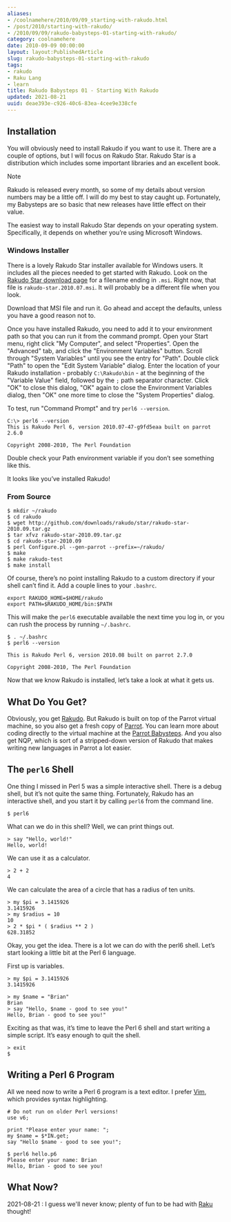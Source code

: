 ```yaml
---
aliases:
- /coolnamehere/2010/09/09_starting-with-rakudo.html
- /post/2010/starting-with-rakudo/
- /2010/09/09/rakudo-babysteps-01-starting-with-rakudo/
category: coolnamehere
date: 2010-09-09 00:00:00
layout: layout:PublishedArticle
slug: rakudo-babysteps-01-starting-with-rakudo
tags:
- rakudo
- Raku Lang
- learn
title: Rakudo Babysteps 01 - Starting With Rakudo
updated: 2021-08-21
uuid: deae393e-c926-40c6-83ea-4cee9e338cfe
---
```


## Installation

You will obviously need to install Rakudo if you want to use it. There
are a couple of options, but I will focus on Rakudo Star. Rakudo Star is
a distribution which includes some important libraries and an excellent
book.

<aside class="admonition note">
<p class="admonition-title">Note</p>

Rakudo is released every month, so some of my details about version
numbers may be a little off. I will do my best to stay caught up.
Fortunately, my Babysteps are so basic that new releases have little
effect on their value.

</aside>

The easiest way to install Rakudo Star depends on your operating system.
Specifically, it depends on whether you’re using Microsoft Windows.

### Windows Installer

There is a lovely Rakudo Star installer available for Windows users. It
includes all the pieces needed to get started with Rakudo. Look on the
[Rakudo Star download page](http://github.com/rakudo/star/downloads) for
a filename ending in `.msi`. Right now, that file is
`rakudo-star.2010.07.msi`. It will probably be a different file when you
look.

Download that MSI file and run it. Go ahead and accept the defaults,
unless you have a good reason not to.

Once you have installed Rakudo, you need to add it to your environment
path so that you can run it from the command prompt. Open your Start
menu, right click "My Computer", and select "Properties". Open the
"Advanced" tab, and click the "Environment Variables" button. Scroll
through "System Variables" until you see the entry for "Path". Double
click "Path" to open the "Edit System Variable" dialog. Enter the
location of your Rakudo installation - probably `C:\Rakudo\bin` - at the
beginning of the "Variable Value" field, followed by the `;` path
separator character. Click "OK" to close this dialog, "OK" again to
close the Environment Variables dialog, then "OK" one more time to close
the "System Properties" dialog.

To test, run "Command Prompt" and try `perl6 --version`.

    C:\> perl6 --version
    This is Rakudo Perl 6, version 2010.07-47-g9fd5eaa built on parrot 2.6.0

    Copyright 2008-2010, The Perl Foundation

Double check your Path environment variable if you don’t see something
like this.

It looks like you’ve installed Rakudo\!

### From Source

    $ mkdir ~/rakudo
    $ cd rakudo
    $ wget http://github.com/downloads/rakudo/star/rakudo-star-2010.09.tar.gz
    $ tar xfvz rakudo-star-2010.09.tar.gz
    $ cd rakudo-star-2010.09
    $ perl Configure.pl --gen-parrot --prefix=~/rakudo/
    $ make
    $ make rakudo-test
    $ make install

Of course, there’s no point installing Rakudo to a custom directory if
your shell can’t find it. Add a couple lines to your `.bashrc`.

    export RAKUDO_HOME=$HOME/rakudo
    export PATH=$RAKUDO_HOME/bin:$PATH

This will make the `perl6` executable available the next time you log
in, or you can rush the process by running `~/.bashrc`.

    $ . ~/.bashrc
    $ perl6 --version

    This is Rakudo Perl 6, version 2010.08 built on parrot 2.7.0

    Copyright 2008-2010, The Perl Foundation

Now that we know Rakudo is installed, let’s take a look at what it gets
us.

## What Do You Get?

Obviously, you get [Rakudo](http://rakudo.org). But Rakudo is built on
top of the Parrot virtual machine, so you also get a fresh copy of
[Parrot](/tags/parrot/). You can learn more about coding directly to the
virtual machine at the [Parrot
Babysteps](/post/2009/07/parrot-babysteps/). And you also get NQP, which
is sort of a stripped-down version of Rakudo that makes writing new
languages in Parrot a lot easier.

## The `perl6` Shell

One thing I missed in Perl 5 was a simple interactive shell. There is a
debug shell, but it’s not quite the same thing. Fortunately, Rakudo has
an interactive shell, and you start it by calling `perl6` from the
command line.

    $ perl6

What can we do in this shell? Well, we can print things out.

    > say "Hello, world!"
    Hello, world!

We can use it as a calculator.

    > 2 + 2
    4

We can calculate the area of a circle that has a radius of ten units.

    > my $pi = 3.1415926
    3.1415926
    > my $radius = 10
    10
    > 2 * $pi * ( $radius ** 2 )
    628.31852

Okay, you get the idea. There is a lot we can do with the perl6 shell.
Let’s start looking a little bit at the Perl 6 language.

First up is variables.

    > my $pi = 3.1415926
    3.1415926

    > my $name = "Brian"
    Brian
    > say "Hello, $name - good to see you!"
    Hello, Brian - good to see you!"

Exciting as that was, it’s time to leave the Perl 6 shell and start
writing a simple script. It’s easy enough to quit the shell.

    > exit
    $

## Writing a Perl 6 Program

All we need now to write a Perl 6 program is a text editor. I prefer
[Vim](/tags/vim/), which provides syntax highlighting.

```
# Do not run on older Perl versions!
use v6;

print "Please enter your name: ";
my $name = $*IN.get;
say "Hello $name - good to see you!";
```

    $ perl6 hello.p6
    Please enter your name: Brian
    Hello, Brian - good to see you!

## What Now?

<aside class="admonition">

2021-08-21
: I guess we'll never know; plenty of fun to be had with [Raku](/tags/raku-lang)
  thought!

</aside>
